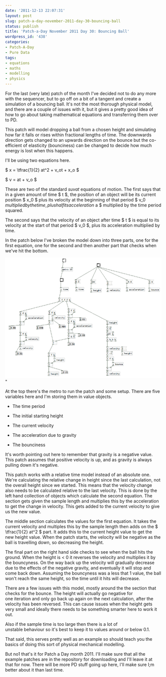 ```yaml
---
date: '2011-12-13 22:07:31'
layout: post
slug: patch-a-day-november-2011-day-30-bouncing-ball
status: publish
title: 'Patch-a-Day November 2011 Day 30: Bouncing Ball'
wordpress_id: '438'
categories:
- Patch-A-Day
- Pure Data
tags:
- equations
- maths
- modelling
- physics
---
```


For the last (very late) patch of the month I've decided not to do any more with the sequencer, but to go off on a bit of a tangent and create a simulation of a bouncing ball. It's not the most thorough physical model, and there are a couple of issues with it, but it gives a pretty good idea of how to go about taking mathematical equations and transferring them over to PD.

This patch will model dropping a ball from a chosen height and simulating how far it falls or rises within fractional lengths of time. The downwards direction gets changed to an upwards direction on the bounce but the co-efficient of elasticity (bounciness) can be changed to decide how much energy is lost when this happens.

I'll be using two equations here.

$ x = \tfrac{1}{2} at^2 + v_ot + x_o $

$ v = at + v_o $

These are two of the standard _suvat_ equations of motion. The first says that in a given amount of time $ t $, the position of an object will be its current position $ x_0 $ plus its velocity at the beginning of that period $ v_0 $ multiplied by the time, plus half its acceleration $ a $ multiplied by the time period squared.

The second says that the velocity of an object after time $ t $ is equal to its velocity at the start of that period $ v_0 $, plus its acceleration multiplied by time.

In the patch below I've broken the model down into three parts, one for the first equation, one for the second and then another part that checks when we've hit the bottom.

![Bouncing ball patch](/a/2011-12-13-patch-a-day-november-2011-day-30-bouncing-ball/bouncing-ball-patch.png)"

At the top there's the metro to run the patch and some setup. There are five variables here and I'm storing them in value objects.



	
  * The time period

	
  * The initial starting height

	
  * The current velocity

	
  * The acceleration due to gravity

	
  * The bounciness




It's worth pointing out here to remember that gravity is a negative value. This patch assumes that positive velocity is up, and as gravity is always pulling down it's negative.


This patch works with a relative time model instead of an absolute one. We're calculating the relative change in height since the last calculation, not the overall height since we started. This means that the velocity change also needs to be calculated relative to the last velocity. This is done by the left hand collection of objects which calculate the second equation. The section gets given the sample length and multiplies this by the acceleration to get the change in velocity. This gets added to the current velocity to give us the new value.

The middle section calculates the values for the first equation. It takes the current velocity and multiples this by the sample length then adds on the $ \tfrac{1}{2} at^2  $ part. It adds this to the current height value to get the new height value. When the patch starts, the velocity will be negative as the ball is travelling down, so decreasing the height.

The final part on the right hand side checks to see when the ball hits the ground. When the height is < 0 it reverses the velocity and multiplies it by the bouncyness. On the way back up the velocity will gradually decrease due to the effects of the negative gravity, and eventually it will stop and come back down. Assuming the bouncyness was a less that 1 value, the ball won't reach the same height, so the time until it hits will decrease.

There are a few issues with this model, mostly around the the section that checks for the bounce. The height will actually go negative for one iteration and only go back up again on the next calculation, after the velocity has been reversed. This can cause issues when the height gets very small and ideally there needs to be something smarter here to work it out.

Also if the sample time is too large then there is a lot of unstable behaviour so it's best to keep it to values around or below 0.1.

That said, this serves pretty well as an example so should teach you the basics of doing this sort of physical mechanical modelling.



But no1 that's it for Patch a Day month 2011. I'll make sure that all the example patches are in the repository for downloading and I'll leave it at that for now. There will be more PD stuff going up here, I'll make sure I;m better about it than last time.


